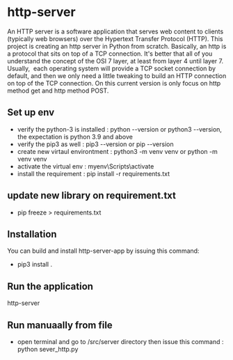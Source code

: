 

# http-server

An HTTP server is a software application that serves web content to clients (typically web browsers) over the Hypertext Transfer Protocol (HTTP).
This project is creating an http server in Python from scratch. Basically, an http is a protocol that sits on top of a TCP connection.
It's better that all of you understand the concept of the OSI 7 layer, at least from layer 4 until layer 7. Usually,  each operating system will provide a TCP socket connection by default, and then we only need a little tweaking to build an HTTP connection on top of the TCP connection.
On this current version is only focus on http method get and http method POST.

## Set up env

- verify the python-3 is installed : python --version or python3 --version,  the expectation is python 3.9 and above
- verify the pip3 as well : pip3 --version or pip --version
- create new virtaul environtment : python3 -m venv venv  or python -m venv venv
- activate the virtual env : myenv\Scripts\activate
- install the requirement : pip install -r requirements.txt

## update new library on requirement.txt
- pip freeze > requirements.txt

## Installation

You can build and install http-server-app by issuing this command: 
- pip3 install .

## Run the application
http-server

## Run manuaally from file
- open terminal and go to /src/server directory then issue this command : python sever_http.py